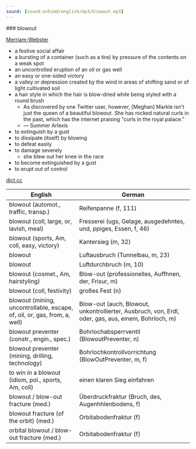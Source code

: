 ```yaml
---
sound: [sound:ankimd/english/mp3/blowout.mp3]
---
```


\### blowout

[Merriam-Webster](https://www.merriam-webster.com/dictionary/blowout)

- a festive social affair
- a bursting of a container (such as a tire) by pressure of the contents on a weak spot
- an uncontrolled eruption of an oil or gas well
- an easy or one-sided victory
- a valley or depression created by the wind in areas of shifting sand or of light cultivated soil
- a hair style in which the hair is blow-dried while being styled with a round brush
    - As discovered by one Twitter user, however, [Meghan] Markle isn't just the queen of a beautiful blowout. She has rocked natural curls in the past, which has the internet praising "curls in the royal palace."
    - — Summer Arlexis
- to extinguish by a gust
- to dissipate (itself) by blowing
- to defeat easily
- to damage severely
    - she blew out her knee in the race
- to become extinguished by a gust
- to erupt out of control

[dict.cc](https://www.dict.cc/blowout)

| English        | German       |
| -------------- | ------------ |
| blowout (automot., traffic, transp.) | Reifenpanne (f, 111) |
| blowout (coll, large, or, lavish, meal) | Fresserei (ugs, Gelage, ausgedehntes, und, ppiges, Essen, f, 46) |
| blowout (sports, Am, coll, easy, victory) | Kantersieg (m, 32) |
| blowout | Luftausbruch (Tunnelbau, m, 23) |
| blowout | Luftdurchbruch (m, 10) |
| blowout (cosmet., Am, hairstyling) | Blow-out (professionelles, Auffhnen, der, Frisur, m) |
| blowout (coll, festivity) | großes Fest (n) |
| blowout (mining, uncontrollable, escape, of, oil, or, gas, from, a, well) | Blow-out (auch, Blowout, unkontrollierter, Ausbruch, von, Erdl, oder, gas, aus, einem, Bohrloch, m) |
| blowout preventer <BOP> (constr., engin., spec.) | Bohrlochabsperrventil (BlowoutPreventer, n) |
| blowout preventer <BOP> (mining, drilling, technology) | Bohrlochkontrollvorrichtung (BlowOutPreventer, m, f) |
| to win in a blowout (idiom, pol., sports, Am, coll) | einen klaren Sieg einfahren |
| blowout / blow-out fracture <BOF> (med.) | Überdruckfraktur (Bruch, des, Augenhhlenbodens, f) |
| blowout fracture (of the orbit) (med.) | Orbitabodenfraktur (f) |
| orbital blowout / blow-out fracture <OBF> (med.) | Orbitabodenfraktur (f) |
